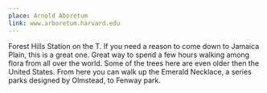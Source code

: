 ```yaml
---
place: Arnold Aboretum
link: www.arboretum.harvard.edu
---
```

Forest Hills Station on the T.  If you need a reason to come down to Jamaica Plain, this is a great one.  Great way to spend a few hours walking among flora from all over the world.  Some of the trees here are even older then the United States.  From here you can walk up the Emerald Necklace, a series parks designed by Olmstead, to Fenway park.